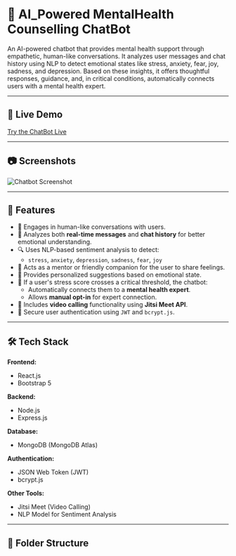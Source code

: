 # 🧠 AI_Powered MentalHealth Counselling ChatBot

An AI-powered chatbot that provides mental health support through empathetic, human-like conversations. It analyzes user messages and chat history using NLP to detect emotional states like stress, anxiety, fear, joy, sadness, and depression. Based on these insights, it offers thoughtful responses, guidance, and, in critical conditions, automatically connects users with a mental health expert.

---

## 🚀 Live Demo

[Try the ChatBot Live](https://your-live-demo-link.com)

---

## 📷 Screenshots

![Chatbot Screenshot](https://your-image-link.com/screenshot.png)

---

## 🧠 Features

- 💬 Engages in human-like conversations with users.
- 🧠 Analyzes both **real-time messages** and **chat history** for better emotional understanding.
- 🔍 Uses NLP-based sentiment analysis to detect:
  - `stress`, `anxiety`, `depression`, `sadness`, `fear`, `joy`
- 🤝 Acts as a mentor or friendly companion for the user to share feelings.
- 🎯 Provides personalized suggestions based on emotional state.
- 🚨 If a user's stress score crosses a critical threshold, the chatbot:
  - Automatically connects them to a **mental health expert**.
  - Allows **manual opt-in** for expert connection.
- 🎥 Includes **video calling** functionality using **Jitsi Meet API**.
- 🔐 Secure user authentication using `JWT` and `bcrypt.js`.

---

## 🛠️ Tech Stack

**Frontend:**
- React.js
- Bootstrap 5

**Backend:**
- Node.js
- Express.js

**Database:**
- MongoDB (MongoDB Atlas)

**Authentication:**
- JSON Web Token (JWT)
- bcrypt.js

**Other Tools:**
- Jitsi Meet (Video Calling)
- NLP Model for Sentiment Analysis

---

## 📁 Folder Structure

